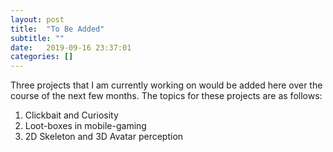 ```yaml
---
layout: post
title:  "To Be Added"
subtitle: ""
date:   2019-09-16 23:37:01
categories: []
---
```

Three projects that I am currently working on would be added here over the course of the next few months. The topics for these projects are as follows:

1. Clickbait and Curiosity
2. Loot-boxes in mobile-gaming
3. 2D Skeleton and 3D Avatar perception